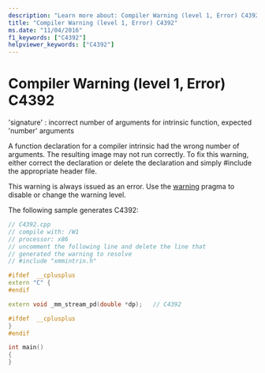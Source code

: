 ```yaml
---
description: "Learn more about: Compiler Warning (level 1, Error) C4392"
title: "Compiler Warning (level 1, Error) C4392"
ms.date: "11/04/2016"
f1_keywords: ["C4392"]
helpviewer_keywords: ["C4392"]
---
```

# Compiler Warning (level 1, Error) C4392

'signature' : incorrect number of arguments for intrinsic function, expected 'number' arguments

A function declaration for a compiler intrinsic had the wrong number of arguments. The resulting image may not run correctly. To fix this warning, either correct the declaration or delete the declaration and simply #include the appropriate header file.

This warning is always issued as an error. Use the [warning](../../preprocessor/warning.md) pragma to disable or change the warning level.

The following sample generates C4392:

```cpp
// C4392.cpp
// compile with: /W1
// processor: x86
// uncomment the following line and delete the line that
// generated the warning to resolve
// #include "xmmintrin.h"

#ifdef  __cplusplus
extern "C" {
#endif

extern void _mm_stream_pd(double *dp);   // C4392

#ifdef  __cplusplus
}
#endif

int main()
{
}
```
